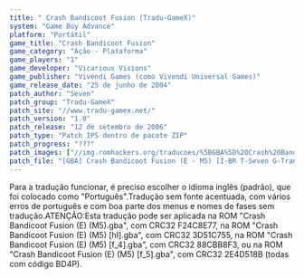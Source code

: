 ```yaml
---
title: " Crash Bandicoot Fusion (Tradu-GameX)"
system: "Game Boy Advance"
platform: "Portátil"
game_title: "Crash Bandicoot Fusion"
game_category: "Ação - Plataforma"
game_players: "1"
game_developer: "Vicarious Visions"
game_publisher: "Vivendi Games (como Vivendi Universal Games)"
game_release_date: "25 de junho de 2004"
patch_author: "Seven"
patch_group: "Tradu-GameX"
patch_site: "//www.tradu-gamex.net/"
patch_version: "1.0"
patch_release: "12 de setembro de 2006"
patch_type: "Patch IPS dentro de pacote ZIP"
patch_progress: "???"
patch_images: ["//img.romhackers.org/traducoes/%5BGBA%5D%20Crash%20Bandicoot%20Fusion%20-%20Tradu-GameX%20-%201.png","//img.romhackers.org/traducoes/%5BGBA%5D%20Crash%20Bandicoot%20Fusion%20-%20Tradu-GameX%20-%202.png","//img.romhackers.org/traducoes/%5BGBA%5D%20Crash%20Bandicoot%20Fusion%20-%20Tradu-GameX%20-%203.png"]
patch_file: "[GBA] Crash Bandicoot Fusion (E - M5) [I-BR T-Seven G-Tradu-GameX V-1.0 A-2006].zip"
---
```

Para a tradução funcionar, é preciso escolher o idioma inglês (padrão), que foi colocado como "Português".Tradução sem fonte acentuada, com vários erros de português e com boa parte dos menus e nomes de fases sem tradução.ATENÇÃO:Esta tradução pode ser aplicada na ROM "Crash Bandicoot Fusion (E) (M5).gba", com CRC32 F24C8E77, na ROM "Crash Bandicoot Fusion (E) (M5) [hI].gba", com CRC32 3D51C755, na ROM "Crash Bandicoot Fusion (E) (M5) [f_4].gba", com CRC32 88CBB8F3, ou na ROM "Crash Bandicoot Fusion (E) (M5) [f_5].gba", com CRC32 2E4D518B (todas com código BD4P).